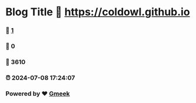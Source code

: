# Blog Title :link: https://coldowl.github.io 
### :page_facing_up: [1](https://coldowl.github.io/tag.html) 
### :speech_balloon: 0 
### :hibiscus: 3610 
### :alarm_clock: 2024-07-08 17:24:07 
### Powered by :heart: [Gmeek](https://github.com/Meekdai/Gmeek)
